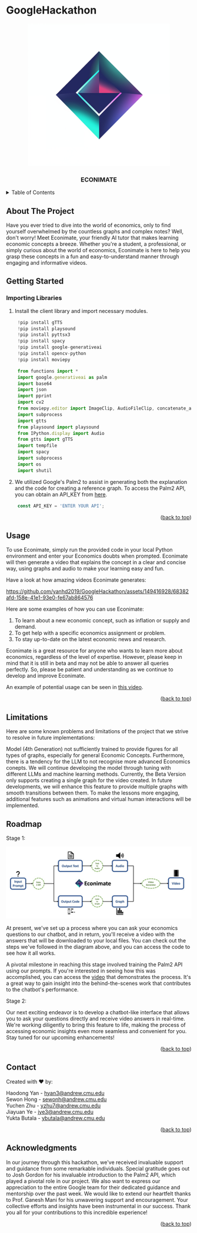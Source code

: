 # GoogleHackathon
<p align="center">
  <img src="media/LogoEL.jpeg" width="388">
</p>


<h3 align="center">ECONIMATE</h3>


<!-- TABLE OF CONTENTS -->
<details>
  <summary>Table of Contents</summary>
  <ol>
    <li>
      <a href="#about-the-project">About The Project</a>
    </li>
    <li>
      <a href="#getting-started">Getting Started</a>
    </li>
    <li><a href="#usage">Usage</a></li>
    <li><a href="#roadmap">Roadmap</a></li>
    <li><a href="#contact">Contact</a></li>
    <li><a href="#acknowledgments">Acknowledgments</a></li>
  </ol>
</details>



<!-- ABOUT THE PROJECT -->
## About The Project

Have you ever tried to dive into the world of economics, only to find yourself overwhelmed by the countless graphs and complex notes? Well, don't worry! Meet Econimate, your friendly AI tutor that makes learning economic concepts a breeze. Whether you're a student, a professional, or simply curious about the world of economics, Econimate is here to help you grasp these concepts in a fun and easy-to-understand manner through engaging and informative videos.


<!-- GETTING STARTED -->
## Getting Started


### Importing Libraries

1. Install the client library and import necessary modules.

   ```js
    !pip install gTTS
    !pip install playsound
    !pip install pyttsx3
    !pip install spacy
    !pip install google-generativeai
    !pip install opencv-python
    !pip install moviepy
   ```

   ```js
    from functions import *
    import google.generativeai as palm
    import base64
    import json
    import pprint
    import cv2
    from moviepy.editor import ImageClip, AudioFileClip, concatenate_audioclips
    import subprocess
    import gtts
    from playsound import playsound
    from IPython.display import Audio
    from gtts import gTTS
    import tempfile
    import spacy
    import subprocess
    import os
    import shutil
   ```
3. We utilized Google's Palm2 to assist in generating both the explanation and the code for creating a reference graph. To access the Palm2 API, you can obtain an API_KEY from [here](https://console.cloud.google.com/welcome?hl=ko&_ga=2.223201821.704841096.1699130066-1569134934.1698429316&_gac=1.183110100.1699130066.CjwKCAjw15eqBhBZEiwAbDomEnuAMRbTYfGsjtAzJWzYqBW2-cCfpdz_ijcF0VY5xhFDL75tMDxEWhoCvMEQAvD_BwE&project=storied-radius-362713).


   ```js
    const API_KEY = 'ENTER YOUR API';
   ```

<p align="right">(<a href="#readme-top">back to top</a>)</p>



<!-- USAGE EXAMPLES -->
## Usage

To use Econimate, simply run the provided code in your local Python environment and enter your Economics doubts when prompted. Econimate will then generate a video that explains the concept in a clear and concise way, using graphs and audio to make your learning easy and fun.

Have a look at how amazing videos Econimate generates:

https://github.com/yanhd2019/GoogleHackathon/assets/149416928/68382afd-158e-41e1-93e0-fe67ab864576

Here are some examples of how you can use Econimate:
1. To learn about a new economic concept, such as inflation or supply and demand.
2. To get help with a specific economics assignment or problem.
3. To stay up-to-date on the latest economic news and research.

Econimate is a great resource for anyone who wants to learn more about economics, regardless of the level of expertise. However, please keep in mind that it is still in beta and may not be able to answer all queries perfectly. So, please be patient and understanding as we continue to develop and improve Econimate.

An example of potential usage can be seen in [this video](https://drive.google.com/file/d/11ge-2Gi4svGetE5dMaKMrKtyzyRVyzeH/view?usp=sharing).


<p align="right">(<a href="#readme-top">back to top</a>)</p>

## Limitations

Here are some known problems and limitations of the project that we strive to resolve in future implementations:

Model (4th Generation) not sufficiently trained to provide figures for all types of graphs, especially for general Economic Concepts. Furthermore, there is a tendency for the LLM to not recognise more advanced Economics conepts. We will continue developing the model through tuning with different LLMs and machine learning methods. Currently, the Beta Version only supports creating a single graph for the video created. In future developments, we will enhance this feature to provide multiple graphs with smooth transitions between them. To make the lessons more engaging, additional features such as animations and virtual human interactions will be implemented.


<!-- ROADMAP -->
## Roadmap
 Stage 1:
 
<p align="center">
  <img src="media/WhatsApp Image 2023-11-03 at 20.26.05.jpeg">
</p>

At present, we've set up a process where you can ask your economics questions to our chatbot, and in return, you'll receive a video with the answers that will be downloaded to your local files. You can check out the steps we've followed in the diagram above, and you can access the code to see how it all works.

A pivotal milestone in reaching this stage involved training the Palm2 API using our prompts. If you're interested in seeing how this was accomplished, you can access the [video](https://drive.google.com/file/d/1GvOEAXIKn1mD6oyD3MrFSpLnq0bmV3ZA/view?usp=sharing) that demonstrates the process. It's a great way to gain insight into the behind-the-scenes work that contributes to the chatbot's performance.



Stage 2: 

Our next exciting endeavor is to develop a chatbot-like interface that allows you to ask your questions directly and receive video answers in real-time. We're working diligently to bring this feature to life, making the process of accessing economic insights even more seamless and convenient for you. Stay tuned for our upcoming enhancements!


<p align="right">(<a href="#readme-top">back to top</a>)</p>

<!-- CONTACT -->
## Contact

Created with ❤️ by:

Haodong Yan - hyan3@andrew.cmu.edu     
Sewon Hong - sewonh@andrew.cmu.edu     
Yuchen Zhu - yzhu7@andrew.cmu.edu   
Jiayuan Ye - jye3@andrew.cmu.edu      
Yukta Butala - ybutala@andrew.cmu.edu    


<p align="right">(<a href="#readme-top">back to top</a>)</p>



<!-- ACKNOWLEDGMENTS -->
## Acknowledgments

In our journey through this hackathon, we've received invaluable support and guidance from some remarkable individuals. Special gratitude goes out to Josh Gordon for his invaluable introduction to the Palm2 API, which played a pivotal role in our project. We also want to express our appreciation to the entire Google team for their dedicated guidance and mentorship over the past week. We would like to extend our heartfelt thanks to Prof. Ganesh Mani for his unwavering support and encouragement. Your collective efforts and insights have been instrumental in our success. Thank you all for your contributions to this incredible experience!


<p align="right">(<a href="#readme-top">back to top</a>)</p>
